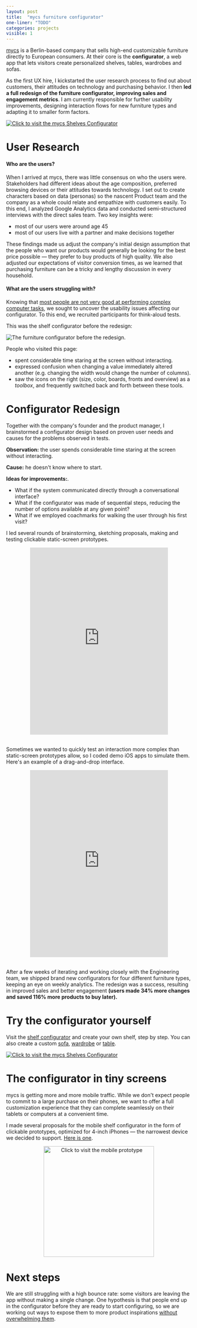 ```yaml
---
layout: post
title:  "mycs furniture configurator"
one-liner: "TODO"
categories: projects
visible: 1
---
```

[mycs](https://de.mycs.com/) is a Berlin-based company that sells high-end customizable furniture directly to European consumers.
At their core is the **configurator**, a web app that lets visitors create personalized shelves, tables, wardrobes and sofas.

As the first UX hire, I kickstarted the user research process to find out about customers, their attitudes
on technology and purchasing behavior. I then **led a full redesign of the furniture configurator, 
improving sales and engagement metrics**. I am currently responsible for further usability improvements, 
designing interaction flows for new furniture types and adapting it to smaller form factors.

<a target="_blank" href="https://nl.mycs.com/shelf/FwSSDKLSv"><img alt="Click to visit the mycs Shelves Configurator" src="/img/mycs/live-configurator.jpg" onmouseover="this.src='/img/mycs/live-configurator-hover.jpg';" onmouseout="this.src='/img/mycs/live-configurator.jpg';" /></a>

# User Research

#### Who are the users?

When I arrived at mycs, there was little consensus on who the users were.
Stakeholders had different ideas about the age composition, preferred browsing devices or their
attitudes towards technology. I set out to create characters based on data (personas) so the
nascent Product team and the company as a whole could relate and empathize with customers easily.
To this end, I analyzed Google Analytics data and conducted semi-structured interviews 
with the direct sales team. Two key insights were:

- most of our users were around age 45
- most of our users live with a partner and make decisions together

These findings made us adjust the company's initial design assumption that the people who want our
products would generally be looking for the best price possible — they prefer to buy products of high quality.
We also adjusted our expectations of visitor conversion times, as we learned that purchasing furniture
can be a tricky and lengthy discussion in every household.

#### What are the users struggling with?

Knowing that [most people are not very good at performing complex computer tasks](https://www.nngroup.com/articles/computer-skill-levels/),
we sought to uncover the usability issues affecting our configurator. To this end, we recruited participants for think-aloud tests.

This was the shelf configurator before the redesign:

![The furniture configurator before the redesign.](/img/mycs/initial-configurator.jpg)

People who visited this page:
- spent considerable time staring at the screen without interacting.
- expressed confusion when changing a value immediately altered another (e.g.  changing the width would change the number of columns).
- saw the icons on the right (size, color, boards, fronts and overview) as a *toolbox*, and frequently 
switched back and forth between these tools.

# Configurator Redesign

Together with the company's founder and the product manager, I brainstormed a configurator design
based on proven user needs and causes for the problems observed in tests.

**Observation:** the user spends considerable time staring at the screen without interacting.

**Cause:** he doesn't know where to start.

**Ideas for improvements:**.

- What if the system communicated directly through a conversational interface?
- What if the configurator was made of sequential steps, reducing the number of
  options available at any given point?
- What if we employed coachmarks for walking the user through his first visit?

I led several rounds of brainstorming, sketching proposals, making and testing clickable static-screen prototypes.

<div class="padded">
<center>
<iframe src="https://player.vimeo.com/video/199078091" width="375" height="507" frameborder="0" webkitallowfullscreen mozallowfullscreen allowfullscreen></iframe>
</center>
<br/>
</div>

Sometimes we wanted to quickly test an interaction more complex than static-screen
prototypes allow, so I coded demo iOS apps to simulate them. Here's an example of a drag-and-drop interface.

<div class="padded">
<center>
<iframe src="https://player.vimeo.com/video/199077881" width="375" height="507" frameborder="0" webkitallowfullscreen mozallowfullscreen allowfullscreen></iframe>
</center>
<br/>
</div>

After a few weeks of iterating and working closely with the Engineering team, we shipped brand new
configurators for four different furniture types, keeping an eye on weekly analytics. The redesign
was a success, resulting in improved sales and better engagement **(users made 34% more changes and
saved 116% more products to buy later).**


# Try the configurator yourself
Visit the [shelf configurator](https://nl.mycs.com/shelf/FwSSDKLSv) and create your own shelf, step by step. You
can also create a custom [sofa](https://de.mycs.com/sofa-joyn/ziD6P9KQZ),
[wardrobe](https://de.mycs.com/kleiderschrank/ziFo0Cy1Z) or
[table](https://de.mycs.com/tisch/pH9dsLAfX).

<a target="_blank" href="https://nl.mycs.com/shelf/FwSSDKLSv"><img alt="Click to visit the mycs Shelves Configurator" src="/img/mycs/live-configurator.jpg" onmouseover="this.src='/img/mycs/live-configurator-hover.jpg';" onmouseout="this.src='/img/mycs/live-configurator.jpg';" /></a>

# The configurator in tiny screens
mycs is getting more and more mobile traffic. While we don't expect people to
commit to a large purchase on their phones, we want to offer a full customization experience 
that they can complete seamlessly on their tablets or computers at a convenient time.

I made several proposals for the mobile shelf configurator in the form of
clickable prototypes, optimized for 4-inch iPhones — the narrowest device we
decided to support. [Here is one](http://invis.io/5WD8S4FEM).

<center>
<a target="_blank" href="http://invis.io/5WD8S4FEM"><img width="300px" alt="Click to visit the mobile prototype" src="/img/mycs/mobile-prototype.jpg" onmouseover="this.src='/img/mycs/mobile-prototype-hover.jpg';" onmouseout="this.src='/img/mycs/mobile-prototype.jpg';" /></a>
</center>

# Next steps

We are still struggling with a high bounce rate: some visitors are leaving the app without making a single
change. One hypothesis is that people end up in the configurator before they
are ready to start configuring, so we are working out ways to expose them to
more product inspirations [without overwhelming them](http://coglode.com/gem/choice-paradox).
